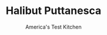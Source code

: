 ---
layout: ../../layouts/MarkdownPostLayout.astro
title: Halibut Puttanesca
author: America's Test Kitchen
pubDate: 2023-03-15
description: "Our motto for mild fish fillets: Go big (on flavor) or go home."
image_url: https://res.cloudinary.com/hksqkdlah/image/upload/ar_1:1,c_fill,dpr_2.0,f_auto,fl_lossy.progressive.strip_profile,g_faces:auto,q_auto:low,w_344/SFS_HalibutPuttanesca-25_srjsgz
tags: ["Main Courses","Italian","Fish & Seafood","Weeknight"]
calories: 1539
protein: 42
carbohydrates: 9
fats: 
fiber: 3
ingredients: ["4 (6- to 8-ounce) skinless center-cut, halibut fillets, 1 inch thick","1/2 teaspoon, table salt","1/2 teaspoon, pepper","1/4 cup, extra-virgin olive oil, plus extra for drizzling","1 , shallot, minced","5 , garlic cloves, sliced thin","1 (2-ounce) can, anchovies, drained and chopped","2 teaspoons, dried oregano","1/2 teaspoon, red pepper flakes","1 (14.5-ounce) can, diced tomatoes","1/2 cup, pitted kalamata olives","1/4 cup, capers, rinsed","1/4 cup, fresh parsley leaves"]
serves: 4
time: "40 minutes"
instructions: ["Adjust oven rack to middle position and heat oven to 375 degrees. Sprinkle halibut with salt and pepper; set aside. Add oil, shallot, garlic, anchovies, oregano, and pepper flakes to 12-inch ovensafe nonstick skillet and cook over medium-low heat until fragrant and shallot softens, about 4 minutes.","Stir in tomatoes and their juice, olives, and capers. Nestle halibut into sauce and bring to simmer over medium-high heat. Transfer skillet to oven and bake until fish registers 135 degrees, 13 to 16 minutes.","Using spatula, transfer halibut to platter. Stir sauce to recombine, then spoon over halibut. Sprinkle with parsley and drizzle with extra oil. Serve."]
nutrition: ["1232 mg Potassium","538 mg Phosphorus","122 mg Calcium","2 mg Iron","76 mg Magnesium","995 mg Sodium","1 mg Zinc","19 g Fat","16 mg Niacin (B3)","12 g Monounsaturated","2 g Polyunsaturated","20 mg Vitamin C","9 µg Vitamin D","109 mg Cholesterol","3 g Saturated","3 g Fiber","47 µg Folate (food)","3 g Sugars","80 µg Vitamin K","300 g Water","9 g Carbs","47 µg Folate equivalent (total)","42 g Protein","4 mg Vitamin E","2 µg Vitamin B12","1 mg Vitamin B6","85 µg Vitamin A","384 kcal Energy","1539 calories"]
notes: "This may seem like a lot of anchovies, and it is, but their flavor mellows as they cook. Note that we do not drain the canned tomatoes before adding them to the sauce. One 2-ounce can of anchovies equals roughly 1½ tablespoons once chopped. You can substitute other types of white fish, such as cod, haddock, and hake, for the halibut, if desired. Serve with crusty bread."
---